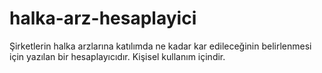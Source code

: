 # halka-arz-hesaplayici
Şirketlerin halka arzlarına katılımda ne kadar kar edileceğinin belirlenmesi için yazılan bir hesaplayıcıdır.
Kişisel kullanım içindir.

